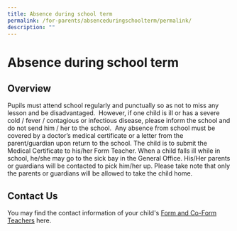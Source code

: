 ```yaml
---
title: Absence during school term
permalink: /for-parents/absenceduringschoolterm/permalink/
description: ""
---
```

Absence during school term
==================

Overview
--------

  

Pupils must attend school regularly and punctually so as not to miss any lesson and be disadvantaged.  However, if one child is ill or has a severe cold / fever / contagious or infectious disease, please inform the school and do not send him / her to the school.  Any absence from school must be covered by a doctor’s medical certificate or a letter from the parent/guardian upon return to the school. The child is to submit the Medical Certificate to his/her Form Teacher. When a child falls ill while in school, he/she may go to the sick bay in the General Office. His/Her parents or guardians will be contacted to pick him/her up. Please take note that only the parents or guardians will be allowed to take the child home.    

Contact Us
----------

  

You may find the contact information of your child's [Form and Co-Form Teachers](https://corporationpri.moe.edu.sg/our-people/teaching-staff) here.